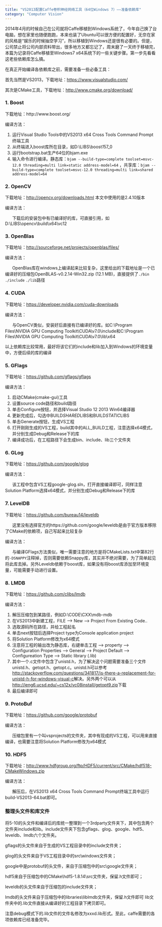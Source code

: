 ```yaml
---
title: "VS2013配置Caffe卷积神经网络工具（64位Windows 7）——准备依赖库"
category: "Computer Vision"
---
```


<p>2014年4月的时候自己在公司就将Caffe移植到Windows系统了，今年自己换了台电脑，想在家里也随便跑跑，本来也装了Ubuntu可以很方便的配置好，无奈在家的风格是&ldquo;娱乐的时候抽空学习&rdquo;，所以移植到Windows还是很有必要的。但是，公司禁止将公司内部资料带出，很多地方又都忘记了，周末磨了一天终于移植完，本篇为记录将Caffe移植至Windows7 x64系统下的一些关键步骤。第一步先看看这老些依赖库怎么搞。</p>
<p>在真正开始编译各依赖库之前，需要准备一些必备工具：</p>
<p>首先当然是VS2013，下载地址：<a href="https://www.visualstudio.com/">https://www.visualstudio.com/</a></p>
<p>其次是CMake工具，下载地址：<a href="http://www.cmake.org/download/">http://www.cmake.org/download/</a></p>
<h3>1. Boost</h3>
<p>下载地址：http://www.boost.org/</p>
<p>编译方法：</p>
<ol>
<li>运行Visual Studio Tools中的VS2013 x64 Cross Tools Command Prompt终端工具</li>
<li>从终端进入boost库所在目录，如D:\LIBS\boost<em>1</em>57_0</li>
<li>运行bootstrap.bat生产64位的bjam.exe</li>
<li>输入命令进行编译。静态库：<code>bjam --build-type=complete&nbsp;toolset=msvc-12.0 threading=multi link=static address-model=64</code> ，共享库：<code>bjam --build-type=complete&nbsp;toolset=msvc-12.0 threading=multi link=shared address-model=64</code></li>
</ol>
<h3>2. OpenCV</h3>
<p>下载地址：<a href="http://opencv.org/downloads.html">http://opencv.org/downloads.html</a> 本文中使用的是2.4.10版本</p>
<p>编译方法：</p>
<p>&nbsp; &nbsp; &nbsp; 下载后的安装包中有已编译好的库，可直接引用，如D:\LIBS\opencv\build\x64\vc12</p>
<h3>3. OpenBlas</h3>
<p>下载地址：<a href="http://sourceforge.net/projects/openblas/files/">http://sourceforge.net/projects/openblas/files/</a></p>
<p>编译方法：</p>
<p>&nbsp; &nbsp; &nbsp; OpenBlas库在windows上编译起来比较复杂，这里给出的下载地址是一个已编译好的压缩包OpenBLAS-v0.2.14-Win32.zip (12.1 MB)，直接提供了<code>./bin</code> <code>./include</code> <code>./lib</code>路径</p>
<h3>4. CUDA</h3>
<p>下载地址：<a href="https://developer.nvidia.com/cuda-downloads">https://developer.nvidia.com/cuda-downloads</a></p>
<p>编译方法：</p>
<p>&nbsp; &nbsp; &nbsp; 与OpenCV类似，安装好后直接有已编译好的库。如C:\Program Files\NVIDIA GPU Computing Toolkit\CUDA\v7.0\include和C:\Program Files\NVIDIA GPU Computing Toolkit\CUDA\v7.0\lib\x64</p>
<p>以上依赖库比较常用，最好将该它们的include和lib加入到Windows的环境变量中，方便后续的库的编译</p>
<h3>5. GFlags</h3>
<p>下载地址：<a href="https://github.com/gflags/gflags">https://github.com/gflags/gflags</a></p>
<p>编译方法：</p>
<ol>
<li>启动CMake(cmake-gui)工具</li>
<li>设置source code路径和build路径</li>
<li>单击Configure按钮，并选择Visual Studio 12 2013 Win64编译器</li>
<li>更新完成后，勾选中BUILD<em>SHARED</em>LIBS和BUILD<em>STATIC</em>LIBS</li>
<li>单击Generate按钮，生成VS工程</li>
<li>打开刚刚生成的VS工程，build其中的ALL_BUILD工程，注意选择x64模式，并分别生成Debug和Release下的库</li>
<li>编译成功后，在工程路径下会生成bin、include、lib三个文件夹</li>
</ol>
<h3>6. GLog</h3>
<p>下载地址：<a href="https://github.com/google/glog">https://github.com/google/glog</a></p>
<p>编译方法：</p>
<p>&nbsp; &nbsp; &nbsp; 该工程中包含VS工程google-glog.sln，打开直接编译即可，同样注意Solution Platform选择x64模式，并分别生成Debug和Release下的库</p>
<h3>7. LevelDB</h3>
<p>下载地址：<a href="https://github.com/bureau14/leveldb">https://github.com/bureau14/leveldb</a></p>
<p>&nbsp; &nbsp; &nbsp; 这里没有选择官方的https://github.com/google/leveldb是由于官方版本移除了CMake的依赖项，自己写起来比较复杂</p>
<p>编译方法：</p>
<p>&nbsp; &nbsp; &nbsp; 与编译GFlags方法类似，唯一需要注意的地方是将CMakeLists.txt中第82行的<code>-DSNAPPY</code>注释掉，否则需要依赖Snappy库，其实并不绝对需要，为了简单起见将此库去掉。另外Leveldb依赖于boost库，如果没有将boost库添加至环境变量，可能需要手动进行设置。</p>
<h3>8. LMDB</h3>
<p>下载地址：<a href="https://github.com/clibs/lmdb">https://github.com/clibs/lmdb</a></p>
<p>编译方法：</p>
<ol>
<li>解压压缩包到某路径，例如D:\CODE\CXX\mdb-mdb</li>
<li>在VS2013中新建工程，FILE --&gt; New --&gt; Project From Existing Code..</li>
<li>选取源码所在路径，并给工程起名</li>
<li>单击next按钮后选择Project type为Console application project</li>
<li>将Solution Platform修改为x64模式</li>
<li>注意将工程的输出改为静态库，右键单击工程 --&gt; property --&gt; Configuration Properties --&gt; General --&gt; Project Default --&gt; Configureation Type --&gt; Static library (.lib)</li>
<li>其中一个.c文件中包含了unistd.h，为了解决这个问题需要准备三个文件unistd.h、getopt.h、getopt.c。unistd.h可以参考<a href="http://stackoverflow.com/questions/341817/is-there-a-replacement-for-unistd-h-for-windows-visual-c">http://stackoverflow.com/questions/341817/is-there-a-replacement-for-unistd-h-for-windows-visual-c</a>解决。另外两个可以从<a href="http://ieng6.ucsd.edu/~cs12x/vc08install/getopt9.zip">http://ieng6.ucsd.edu/~cs12x/vc08install/getopt9.zip</a>下载</li>
<li>最后编译即可</li>
</ol>
<h3>9. ProtoBuf</h3>
<p>下载地址：<a href="https://github.com/google/protobuf">https://github.com/google/protobuf</a></p>
<p>编译方法：</p>
<p>&nbsp; &nbsp; &nbsp; 压缩包里有一个叫vsprojects的文件夹，其中有现成的VS工程，可以用来直接编译，也需要注意将Solution Platform修改为x64模式</p>
<h3>10. HDF5</h3>
<p>下载地址：<a href="http://www.hdfgroup.org/ftp/HDF5/current/src/CMake/hdf518-CMakeWindows.zip">http://www.hdfgroup.org/ftp/HDF5/current/src/CMake/hdf518-CMakeWindows.zip</a></p>
<p>编译方法：</p>
<p>&nbsp; &nbsp; &nbsp; 解压后，在VS2013 x64 Cross Tools Command Prompt终端工具中运行build-VS2013-64.bat即可。</p>
<h3>整理头文件和库文件</h3>
<p>将5-10的头文件和编译后的库统一整理到一个3rdparty文件夹下，其中包含两个文件夹include和lib。include文件夹下包含gflags、glog、google、hdf5、leveldb、lmdb六个文件夹。</p>
<p>gflags的头文件来自于生成的VS工程目录中的include文件夹；</p>
<p>glog的头文件来自于VS工程目录中的src\windows文件夹；</p>
<p>google中是protobuf的头文件，来自于压缩包中的src\google文件夹；</p>
<p>hdf5来自于压缩包中的CMake\hdf5-1.8.14\src文件夹，保留.h文件即可；</p>
<p>leveldb的头文件来自于压缩包的include文件夹；</p>
<p>lmdb的头文件来自于压缩包中的libraries\liblmdb文件夹，保留.h文件即可 lib文件夹中的.lib文件直接从编译好的工程目录下拷贝即可。</p>
<p>注意debug模式下的.lib文件的文件名修改为xxxd.lib形式。至此，caffe需要的各项依赖库已经准备完毕。</p>